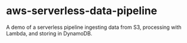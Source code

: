 # aws-serverless-data-pipeline
A demo of a serverless pipeline ingesting data from S3, processing with Lambda, and storing in DynamoDB.
